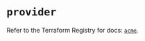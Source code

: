 # `provider`

Refer to the Terraform Registry for docs: [`acme`](https://registry.terraform.io/providers/vancluever/acme/2.32.0/docs).
